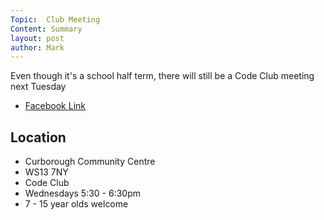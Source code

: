 ```yaml
---
Topic:  Club Meeting
Content: Summary
layout: post
author: Mark
---
```

Even though it's a school half term, there will still be a Code Club meeting next Tuesday



* [Facebook Link](https://www.facebook.com/1481985248595237/posts/4880321122094949/)

## Location

* Curborough Community Centre
* WS13 7NY
* Code Club
* Wednesdays 5:30 - 6:30pm
* 7 - 15 year olds welcome

